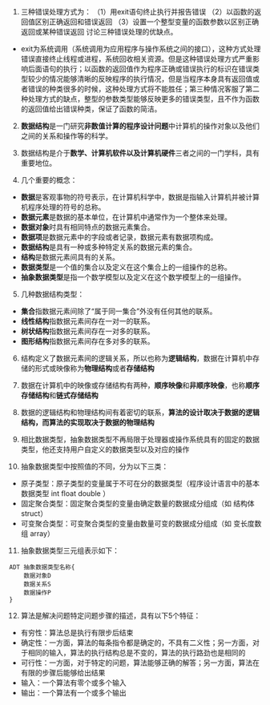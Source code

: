 1. 三种错误处理方式为：
（1）用exit语句终止执行并报告错误
（2）以函数的返回值区别正确返回和错误返回
（3）设置一个整型变量的函数参数以区别正确返回或某种错误返回
讨论三种错误处理的优缺点。

- exit为系统调用（系统调用为应用程序与操作系统之间的接口），这种方式处理错误直接终止线程或进程，系统回收相关资源。但是这种错误处理方式严重影响后面语句的执行；以函数的返回值作为程序正确或错误执行的标识在错误类型较少的情况能够清晰的反映程序的执行情况，但是当程序本身具有返回值或者错误的种类很多的时候，这种处理方式将不能胜任；第三种情况客服了第二种处理方式的缺点，整型的参数类型能够反映更多的错误类型，且不作为函数的返回值给出错误种类，保证了函数的简洁。

2. **数据结构**是一门研究**非数值计算的程序设计问题**中计算机的操作对象以及他们之间的关系和操作等的科学。

3. 数据结构是介于**数学、计算机软件以及计算机硬件**三者之间的一门学科，具有重要地位。

4. 几个重要的概念：
- **数据**是客观事物的符号表示，在计算机科学中，数据是指输入计算机并被计算机程序处理的符号的总称。
- **数据元素**是数据的基本单位，在计算机中通常作为一个整体来处理。
- **数据对象**时具有相同特点的数据元素集合。
- **数据项**是数据元素中的字段或者记录，数据元素有数据项构成。
- **数据结构**是具有一种或多种特定关系的数据元素的集合。
- **结构**是数据元素间具有的关系。
- **数据类型**是一个值的集合以及定义在这个集合上的一组操作的总称。
- **抽象数据类型**是指一个数学模型以及定义在这个数学模型上的一组操作。

5. 几种数据结构类型：
- **集合**指数据元素间除了“属于同一集合”外没有任何其他的联系。
- **线性结构**指数据元素间存在一对一的联系。
- **树状结构**指数据元素间存在一对多的联系。
- **图形结构**指数据元素间存在多对多的联系。

6. 结构定义了数据元素间的逻辑关系，所以也称为**逻辑结构**，数据在计算机中存储的形式或映像称为**物理结构**或者**存储结构**

7. 数据在计算机中的映像或存储结构有两种，**顺序映像**和**非顺序映像**，也称**顺序存储结构**和**链式存储结构**

8. 数据的逻辑结构和物理结构间有着密切的联系，**算法的设计取决于数据的逻辑结构，而算法的实现取决于数据的物理结构**

9. 相比数据类型，抽象数据类型不再局限于处理器或操作系统具有的固定的数据类型，他还支持用户自定义的数据类型以及对应的操作

10. 抽象数据类型中按照值的不同，分为以下三类：
- 原子类型：原子类型的变量属于不可在分的数据类型（程序设计语言中的基本数据类型 int float double ）
- 固定聚合类型：固定聚合类型的变量由确定数量的数据成分组成（如 结构体 struct）
- 可变聚合类型：可变聚合类型的变量由数量可变的数据成分组成（如 变长度数组 array）

11. 抽象数据类型三元组表示如下：
```
ADT 抽象数据类型名称{
    数据对象D
    数据关系S
    数据操作P
}
```

12. 算法是解决问题特定问题步骤的描述，具有以下5个特征：
- 有穷性：算法总是执行有限步后结束
- 确定性：一方面，算法的每条指令都是确定的，不具有二义性；另一方面，对于相同的输入，算法的执行结构总是不变的，算法的执行路劲也是相同的
- 可行性：一方面，对于特定的问题，算法能够正确的解答；另一方面，算法在有限的步骤后能够给出结果
- 输入：一个算法有零个或多个输入
- 输出：一个算法有一个或多个输出






